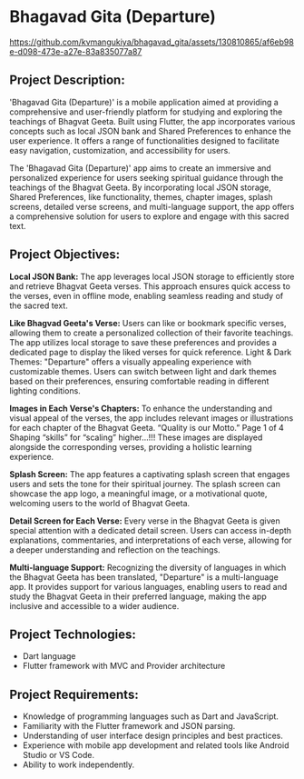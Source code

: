 # Bhagavad Gita (Departure)

https://github.com/kvmangukiya/bhagavad_gita/assets/130810865/af6eb98e-d098-473e-a27e-83a835077a87


## Project Description:


'Bhagavad Gita (Departure)' is a mobile application aimed at providing a comprehensive and user-friendly platform for studying and exploring the teachings of Bhagvat Geeta. Built using Flutter, the app incorporates various concepts such as local JSON bank and Shared Preferences to enhance the user experience. It offers a range of functionalities designed to facilitate easy navigation, customization, and accessibility for users.
    
The 'Bhagavad Gita (Departure)' app aims to create an immersive and personalized experience for users seeking spiritual guidance through the teachings of the Bhagvat Geeta. By incorporating local JSON storage, Shared Preferences, like functionality, themes, chapter images, splash screens, detailed verse screens, and multi-language support, the app offers a comprehensive solution for users to explore and engage with this sacred text.


## Project Objectives:

**Local JSON Bank:** The app leverages local JSON storage to efficiently store and retrieve Bhagvat Geeta verses. This approach ensures quick access to the verses, even in offline mode, enabling seamless reading and study of the sacred text.

**Like Bhagvad Geeta's Verse:** Users can like or bookmark specific verses, allowing them to create a personalized collection of their favorite teachings. The app utilizes local storage to save these preferences and provides a dedicated page to display the liked verses for quick reference. Light & Dark Themes: "Departure" offers a visually appealing experience with customizable themes. Users can switch between light and dark themes based on their preferences, ensuring comfortable reading in different lighting conditions.

**Images in Each Verse's Chapters:** To enhance the understanding and visual appeal of the verses, the app includes relevant images or illustrations for each chapter of the Bhagvat Geeta. “Quality is our Motto.” Page 1 of 4 Shaping “skills” for “scaling” higher…!!! These images are displayed alongside the corresponding verses, providing a holistic learning experience.

**Splash Screen:** The app features a captivating splash screen that engages users and sets the tone for their spiritual journey. The splash screen can showcase the app logo, a meaningful image, or a motivational quote, welcoming users to the world of Bhagvat Geeta. 

**Detail Screen for Each Verse:** Every verse in the Bhagvat Geeta is given special attention with a dedicated detail screen. Users can access in-depth explanations, commentaries, and interpretations of each verse, allowing for a deeper understanding and reflection on the
teachings.

**Multi-language Support:** Recognizing the diversity of languages in which the Bhagvat Geeta has been translated, "Departure" is a multi-language app. It provides support for various languages, enabling users to read and study the Bhagvat Geeta in their preferred language, making the app inclusive and accessible to a wider audience.


## Project Technologies:

- Dart language
- Flutter framework with MVC and Provider architecture


## Project Requirements:

- Knowledge of programming languages such as Dart and JavaScript.
- Familiarity with the Flutter framework and JSON parsing.
- Understanding of user interface design principles and best practices.
- Experience with mobile app development and related tools like Android Studio or VS Code.
- Ability to work independently.

